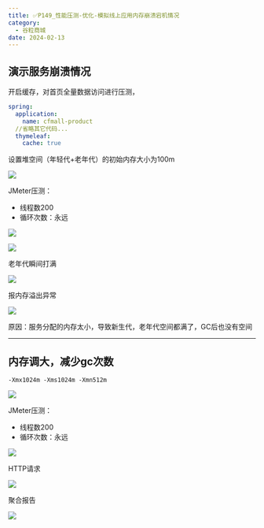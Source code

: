 ```yaml
---
title: ✅P149_性能压测-优化-模拟线上应用内存崩溃宕机情况
category:
  - 谷粒商城
date: 2024-02-13
---
```


<!-- more -->

## 演示服务崩溃情况

开启缓存，对首页全量数据访问进行压测，

```yaml
spring:
  application:
    name: cfmall-product
  //省略其它代码...
  thymeleaf:
    cache: true
```

设置堆空间（年轻代+老年代）的初始内存大小为100m

![](https://cfmall-hello.oss-cn-beijing.aliyuncs.com/img/202311/5X8wOmVlxW.png#id=ZnfZJ&originHeight=599&originWidth=726&originalType=binary&ratio=1&rotation=0&showTitle=false&status=done&style=none&title=)

JMeter压测：

- 线程数200
- 循环次数：永远

![](https://cfmall-hello.oss-cn-beijing.aliyuncs.com/img/202311/NoqyqcMS5W.png#id=glHr4&originHeight=339&originWidth=730&originalType=binary&ratio=1&rotation=0&showTitle=false&status=done&style=none&title=)

![](https://cfmall-hello.oss-cn-beijing.aliyuncs.com/img/202311/a57a09f258768709f2e4295da6021860.png#id=cyUak&originHeight=272&originWidth=1049&originalType=binary&ratio=1&rotation=0&showTitle=false&status=done&style=none&title=)

老年代瞬间打满

![](https://cfmall-hello.oss-cn-beijing.aliyuncs.com/img/202311/6acf406acd554b1d4bc70ffbd9d3efd0.png#id=omEFy&originHeight=884&originWidth=1521&originalType=binary&ratio=1&rotation=0&showTitle=false&status=done&style=none&title=)

报内存溢出异常

![](https://cfmall-hello.oss-cn-beijing.aliyuncs.com/img/202311/VcrLrz9TX8.png#id=bb6Kt&originHeight=57&originWidth=491&originalType=binary&ratio=1&rotation=0&showTitle=false&status=done&style=none&title=)

原因：服务分配的内存太小，导致新生代，老年代空间都满了，GC后也没有空间

---

## 内存调大，减少gc次数

`-Xmx1024m -Xms1024m -Xmn512m`

![](https://cfmall-hello.oss-cn-beijing.aliyuncs.com/img/202311/21453927ef0de7bc8171b3a8bf801df7.png#id=dWDwV&originHeight=597&originWidth=725&originalType=binary&ratio=1&rotation=0&showTitle=false&status=done&style=none&title=)

JMeter压测：

- 线程数200
- 循环次数：永远

![](https://cfmall-hello.oss-cn-beijing.aliyuncs.com/img/202311/42c1e30343780bc18445d550cefa930f.png#id=HgEyt&originHeight=341&originWidth=587&originalType=binary&ratio=1&rotation=0&showTitle=false&status=done&style=none&title=)

HTTP请求

![](https://cfmall-hello.oss-cn-beijing.aliyuncs.com/img/202311/9ad145ba3c7ede9925a526431e883f11.png#id=IZfxl&originHeight=318&originWidth=1041&originalType=binary&ratio=1&rotation=0&showTitle=false&status=done&style=none&title=)

聚合报告

![](https://cfmall-hello.oss-cn-beijing.aliyuncs.com/img/202311/4496bc919d91d0eebd1193248acb0df6.png#id=DI2qX&originHeight=240&originWidth=1138&originalType=binary&ratio=1&rotation=0&showTitle=false&status=done&style=none&title=)
